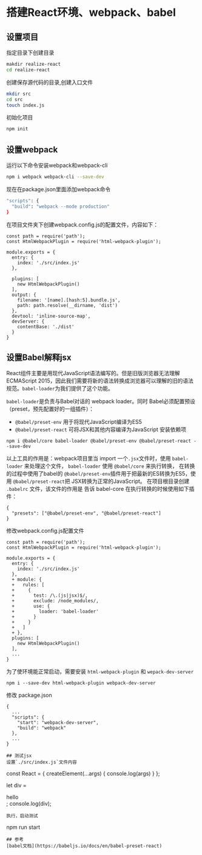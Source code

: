 # 搭建React环境、webpack、babel
## 设置项目
指定目录下创建目录
```bash
makdir realize-react
cd realize-react
```
创建保存源代码的目录,创建入口文件
```bash
mkdir src
cd src
touch index.js
```
初始化项目
```bash
npm init
```
## 设置webpack
运行以下命令安装webpack和webpack-cli
```bash
npm i webpack webpack-cli --save-dev
```
现在在package.json里面添加webpack命令
```bash
"scripts": {
  "build": "webpack --mode production"
}
```
在项目文件夹下创建webpack.config.js的配置文件，内容如下：
```
const path = require('path');
const HtmlWebpackPlugin = require('html-webpack-plugin');

module.exports = {
  entry: {
    index: './src/index.js'
  },
  
  plugins: [
    new HtmlWebpackPlugin()
  ],
  output: {
    filename: '[name].[hash:5].bundle.js',
    path: path.resolve(__dirname, 'dist')
  },
  devtool: 'inline-source-map',
  devServer: {
    contentBase: './dist'
  }
}
```
## 设置Babel解释jsx
React组件主要是用现代JavaScript语法编写的。但是旧版浏览器无法理解ECMAScript 2015，因此我们需要将新的语法转换成浏览器可以理解的旧的语法规范。`babel-loader`为我们提供了这个功能。

`babel-loader`是负责与Babel对话的 webpack loader。同时 Babel必须配置预设（preset，预先配置好的一组插件）：
- `@babel/preset-env` 用于将现代JavaScript编译为ES5
- `@babel/preset-react` 可将JSX和其他内容编译为JavaScript
安装依赖项
```
npm i @babel/core babel-loader @babel/preset-env @babel/preset-react --save-dev
```
以上工具的作用是：webpack项目里当 import 一个`.jsx`文件时，使用 `babel-loader` 来处理这个文件， `babel-loader` 使用 `@babel/core` 来执行转换， 在转换的过程中使用了babel的 `@babel/preset-env`插件用于把最新的ES转换为ES5，使用 `@babel/preset-react`把 JSX转换为正常的JavaScript。
在项目根目录创建 `.babelrc` 文件，该文件的作用是 告诉 babel-core 在执行转换的时候使用如下插件：
```
{
  "presets": ["@babel/preset-env", "@babel/preset-react"]
}
```
修改webpack.config.js配置文件
```
const path = require('path');
const HtmlWebpackPlugin = require('html-webpack-plugin');

module.exports = {
  entry: {
    index: './src/index.js'
  },
  + module: {
  +   rules: [
  +     {
  +       test: /\.(js|jsx)$/,
  +       exclude: /node_modules/,
  +       use: {
  +         loader: 'babel-loader'
  +       }
  +     }
  +   ]
  + },
  plugins: [
    new HtmlWebpackPlugin()
  ],
  ...
}
```
为了使环境能正常启动，需要安装 `html-webpack-plugin` 和 `wepack-dev-server`
```
npm i --save-dev html-webpack-plugin webpack-dev-server
```
修改 package.json
```
{
  ...
  "scripts": {
    "start": "webpack-dev-server",
    "build": "webpack"
  },
  ...
}

## 测试jsx
设置`./src/index.js`文件内容
```
const React = {
  createElement(...args) {
    console.log(args)
  }
};

let div = <div>hello </div>;
console.log(div);
```
执行，启动测试
```
npm run start 
```
## 参考
[babel文档](https://babeljs.io/docs/en/babel-preset-react)